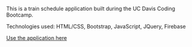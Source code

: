 This is a train schedule application built during the UC Davis Coding Bootcamp.

Technologies used: HTML/CSS, Bootstrap, JavaScript, JQuery, Firebase

[Use the application here](https://falondarville.github.io/trainSchedule/)